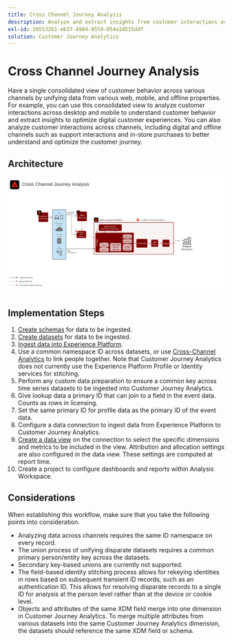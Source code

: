 ```yaml
---
title: Cross Channel Journey Analysis
description: Analyze and extract insights from customer interactions across the customer journey.
exl-id: 285532b1-eb37-4984-9559-054a18515ddf
solution: Customer Journey Analytics
---
```

# Cross Channel Journey Analysis

Have a single consolidated view of customer behavior across various channels by unifying data from various web, mobile, and offline properties. For example, you can use this consolidated view to analyze customer interactions across desktop and mobile to understand customer behavior and extract insights to optimize digital customer experiences. You can also analyze customer interactions across channels, including digital and offline channels such as support interactions and in-store purchases to better understand and optimize the customer journey.

## Architecture

![Cross channel architecture](assets/cross-channel-architecture.svg)

## Implementation Steps

1. [Create schemas](https://experienceleague.adobe.com/docs/experience-platform/xdm/tutorials/create-schema-ui.html) for data to be ingested.
1. [Create datasets](https://experienceleague.adobe.com/docs/platform-learn/tutorials/data-ingestion/create-datasets-and-ingest-data.html) for data to be ingested.
1. [Ingest data into Experience Platform](https://experienceleague.adobe.com/docs/platform-learn/tutorials/data-ingestion/understanding-data-ingestion.html).
1. Use a common namespace ID across datasets, or use [Cross-Channel Analytics](/help/connections/cca/overview.md) to link people together. Note that Customer Journey Analytics does not currently use the Experience Platform Profile or Identity services for stitching.
1. Perform any custom data preparation to ensure a common key across time series datasets to be ingested into Customer Journey Analytics.
1. Give lookup data a primary ID that can join to a field in the event data. Counts as rows in licensing.
1. Set the same primary ID for profile data as the primary ID of the event data.
1. Configure a data connection to ingest data from Experience Platform to Customer Journey Analytics.
1. [Create a data view](/help/data-views/create-dataview.md) on the connection to select the specific dimensions and metrics to be included in the view. Attribution and allocation settings are also configured in the data view. These settings are computed at report time.
1. Create a project to configure dashboards and reports within Analysis Workspace.

## Considerations

When establishing this workflow, make sure that you take the following points into consideration.

* Analyzing data across channels requires the same ID namespace on every record.
* The union process of unifying disparate datasets requires a common primary person/entity key across the datasets.
* Secondary key-based unions are currently not supported.
* The field-based identity stitching process allows for rekeying identities in rows based on subsequent transient ID records, such as an authentication ID. This allows for resolving disparate records to a single ID for analysis at the person level rather than at the device or cookie level.
* Objects and attributes of the same XDM field merge into one dimension in Customer Journey Analytics. To  merge multiple attributes from various datasets into the same Customer Journey Analytics dimension, the datasets should reference the same XDM field or schema.
